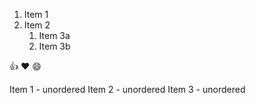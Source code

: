 1. Item 1
2. Item 2
   1. Item 3a
   2. Item 3b

:+1:
:heart:
😄

Item 1 - unordered
Item 2 - unordered
Item 3 - unordered
